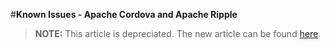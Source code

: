 <properties pageTitle="Known Issues - Apache Cordova and Apache Ripple"
  description="This is an article on bower tutorial"
  services="" 
  documentationCenter=""
  authors="bursteg" />

#**Known Issues - Apache Cordova and Apache Ripple**

> **NOTE:** This article is depreciated. The new article can be found [here](/articles/known-issues/known-issues-ripple-cordova.md).
